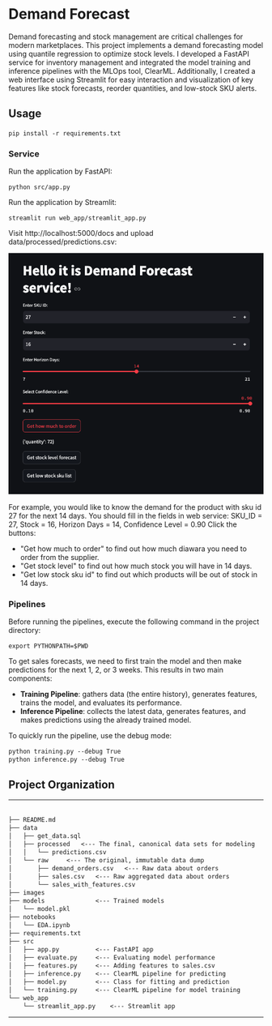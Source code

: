 # Demand Forecast
Demand forecasting and stock management are critical challenges for modern marketplaces. This project implements a demand forecasting model using quantile regression to optimize stock levels. 
I developed a FastAPI service for inventory management and integrated the model training and inference pipelines with the MLOps tool, ClearML. Additionally, I created a web interface using Streamlit for easy interaction and visualization of key features like stock forecasts, reorder quantities, and low-stock SKU alerts.

## Usage

```
pip install -r requirements.txt
```

### Service

Run the application by FastAPI:
```
python src/app.py
```

Run the application by Streamlit:
```
streamlit run web_app/streamlit_app.py
```

Visit http://localhost:5000/docs and upload data/processed/predictions.csv:

![streamlit_pic](images/streamlit_interface.png)

For example, you would like to know the demand for the product with sku id 27 for the next 14 days. You should fill in the fields in web service: SKU_ID = 27, Stock = 16, Horizon Days = 14, Confidence Level = 0.90
Сlick the buttons: 
- "Get how much to order" to find out how much diawara you need to order from the supplier. 
- "Get stock level" to find out how much stock you will have in 14 days. 
- "Get low stock sku id" to find out which products will be out of stock in 14 days.


### Pipelines

Before running the pipelines, execute the following command in the project directory:
```
export PYTHONPATH=$PWD
```

To get sales forecasts, we need to first train the model and then make predictions for the next 1, 2, or 3 weeks. This results in two main components:

- **Training Pipeline**: gathers data (the entire history), generates features, trains the model, and evaluates its performance.
- **Inference Pipeline**: collects the latest data, generates features, and makes predictions using the already trained model.

To quickly run the pipeline, use the debug mode:
```
python training.py --debug True
python inference.py --debug True
```

## Project Organization
------------

```

├── README.md
├── data
│   ├── get_data.sql
│   ├── processed   <--- The final, canonical data sets for modeling
│   │   └── predictions.csv
│   └── raw     <--- The original, immutable data dump
│       ├── demand_orders.csv   <--- Raw data about orders
│       ├── sales.csv   <--- Raw aggregated data about orders
│       └── sales_with_features.csv
├── images
├── models              <--- Trained models
│   └── model.pkl
├── notebooks
│   └── EDA.ipynb
├── requirements.txt
├── src
│   ├── app.py          <--- FastAPI app
│   ├── evaluate.py     <--- Evaluating model performance
│   ├── features.py     <--- Adding features to sales.csv
│   ├── inference.py    <--- ClearML pipeline for predicting
│   ├── model.py        <--- Class for fitting and prediction
│   └── training.py     <--- ClearML pipeline for model training
└── web_app
    └── streamlit_app.py    <--- Streamlit app
```

------------

